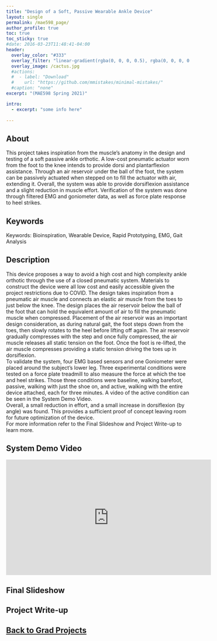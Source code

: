 ```yaml
---
title: "Design of a Soft, Passive Wearable Ankle Device"
layout: single
permalink: /mae598_page/
author_profile: true
toc: true
toc_sticky: true
#date: 2016-03-23T11:48:41-04:00
header:
  overlay_color: "#333"
  overlay_filter: "linear-gradient(rgba(0, 0, 0, 0.5), rgba(0, 0, 0, 0.5))"
  overlay_image: /cactus.jpg
  #actions:
  #  - label: "Download"
  #    url: "https://github.com/mmistakes/minimal-mistakes/"
  #caption: "none"
excerpt: "(MAE598 Spring 2021)"

intro: 
  - excerpt: "some info here"   
   
---
```


## About
This project takes inspiration from the muscle’s anatomy in the design and testing of a soft passive ankle orthotic. A low-cost pneumatic actuator worn from the foot to the knee intends to provide dorsi and plantarflexion assistance. Through an air reservoir under the ball of the foot, the system can be passively actuated when stepped on to fill the actuator with air, extending it. Overall, the system was able to provide dorsiflexion assistance and a slight reduction in muscle effort. Verification of the system was done through filtered EMG and goniometer data, as well as force plate response to heel strikes. <br>

## Keywords
Keywords: Bioinspiration, Wearable Device, Rapid Prototyping, EMG, Gait Analysis

## Description
This device proposes a way to avoid a high cost and high complexity ankle orthotic through the use of a closed pneumatic system. Materials to construct the device were all low cost and easily accessible given the project restrictions due to COVID. The design takes inspiration from a pneumatic air muscle and connects an elastic air muscle from the toes to just below the knee. The design places the air reservoir below the ball of the foot that can hold the equivalent amount of air to fill the pneumatic muscle when compressed. Placement of the air reservoir was an important design consideration, as during natural gait, the foot steps down from the toes, then slowly rotates to the heel before lifting off again. The air reservoir gradually compresses with the step and once fully compressed, the air muscle releases all static tension on the foot. Once the foot is re-lifted, the air muscle compresses providing a static tension driving the toes up in dorsiflexion. <br>
To validate the system, four EMG based sensors and one Goniometer were placed around the subject’s lower leg. Three experimental conditions were tested on a force plate treadmill to also measure the force at which the toe and heel strikes. Those three conditions were baseline, walking barefoot, passive, walking with just the shoe on, and active, walking with the entire device attached, each for three minutes. A video of the active condition can be seen in the System Demo Video. <br>
Overall, a small reduction in effort, and a small increase in dorsiflexion (by angle) was found. This provides a sufficient proof of concept leaving room for future optimization of the device. <br>
For more information refer to the Final Slideshow and Project Write-up to learn more.

## System Demo Video
<iframe width="560" height="315" src="https://www.youtube.com/embed/BBHF2s-hBws" title="YouTube video player" frameborder="0" allow="accelerometer; autoplay; clipboard-write; encrypted-media; gyroscope; picture-in-picture" allowfullscreen></iframe>

## Final Slideshow
<object data="{{ site.url }}{{ site.baseurl }}/_pages/graduate/MAE598/Final Presentation.pdf" width="1000" height="1000" type='application/pdf'></object>

## Project Write-up
<object data="{{ site.url }}{{ site.baseurl }}/_pages/graduate/MAE598/Final Paper.pdf" width="1000" height="1000" type='application/pdf'></object>

## [Back to Grad Projects](/grad_projects/)
